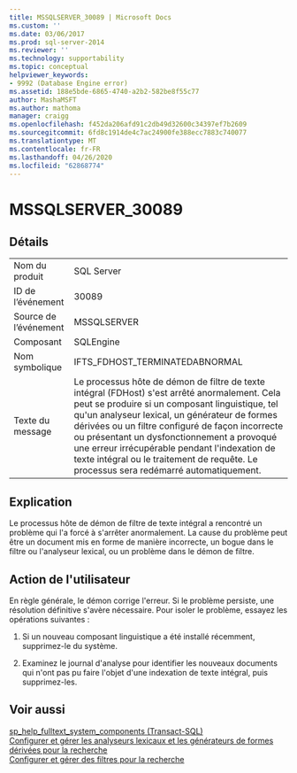 ```yaml
---
title: MSSQLSERVER_30089 | Microsoft Docs
ms.custom: ''
ms.date: 03/06/2017
ms.prod: sql-server-2014
ms.reviewer: ''
ms.technology: supportability
ms.topic: conceptual
helpviewer_keywords:
- 9992 (Database Engine error)
ms.assetid: 188e5bde-6865-4740-a2b2-582be8f55c77
author: MashaMSFT
ms.author: mathoma
manager: craigg
ms.openlocfilehash: f452da206afd91c2db49d32600c34397ef7b2609
ms.sourcegitcommit: 6fd8c1914de4c7ac24900fe388ecc7883c740077
ms.translationtype: MT
ms.contentlocale: fr-FR
ms.lasthandoff: 04/26/2020
ms.locfileid: "62868774"
---
```

# <a name="mssqlserver_30089"></a>MSSQLSERVER_30089
    
## <a name="details"></a>Détails  
  
|||  
|-|-|  
|Nom du produit|SQL Server|  
|ID de l’événement|30089|  
|Source de l’événement|MSSQLSERVER|  
|Composant|SQLEngine|  
|Nom symbolique|IFTS_FDHOST_TERMINATEDABNORMAL|  
|Texte du message|Le processus hôte de démon de filtre de texte intégral (FDHost) s'est arrêté anormalement. Cela peut se produire si un composant linguistique, tel qu'un analyseur lexical, un générateur de formes dérivées ou un filtre configuré de façon incorrecte ou présentant un dysfonctionnement a provoqué une erreur irrécupérable pendant l'indexation de texte intégral ou le traitement de requête. Le processus sera redémarré automatiquement.|  
  
## <a name="explanation"></a>Explication  
 Le processus hôte de démon de filtre de texte intégral a rencontré un problème qui l'a forcé à s'arrêter anormalement. La cause du problème peut être un document mis en forme de manière incorrecte, un bogue dans le filtre ou l'analyseur lexical, ou un problème dans le démon de filtre.  
  
## <a name="user-action"></a>Action de l'utilisateur  
 En règle générale, le démon corrige l'erreur. Si le problème persiste, une résolution définitive s'avère nécessaire. Pour isoler le problème, essayez les opérations suivantes :  
  
1.  Si un nouveau composant linguistique a été installé récemment, supprimez-le du système.  
  
2.  Examinez le journal d'analyse pour identifier les nouveaux documents qui n'ont pas pu faire l'objet d'une indexation de texte intégral, puis supprimez-les.  
  
## <a name="see-also"></a>Voir aussi  
 [sp_help_fulltext_system_components &#40;Transact-SQL&#41;](/sql/relational-databases/system-stored-procedures/sp-help-fulltext-system-components-transact-sql)   
 [Configurer et gérer les analyseurs lexicaux et les générateurs de formes dérivées pour la recherche](../search/configure-and-manage-word-breakers-and-stemmers-for-search.md)   
 [Configurer et gérer des filtres pour la recherche](../search/configure-and-manage-filters-for-search.md)  
  
  
